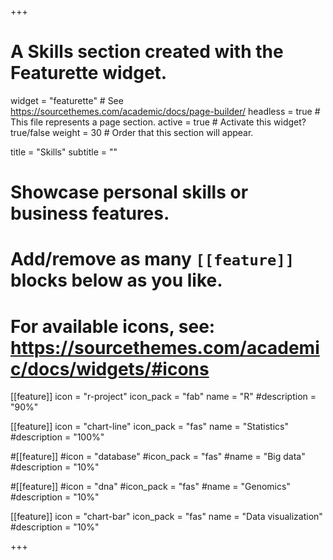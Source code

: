 +++
# A Skills section created with the Featurette widget.
widget = "featurette"  # See https://sourcethemes.com/academic/docs/page-builder/
headless = true  # This file represents a page section.
active = true  # Activate this widget? true/false
weight = 30  # Order that this section will appear.

title = "Skills"
subtitle = ""

# Showcase personal skills or business features.
# 
# Add/remove as many `[[feature]]` blocks below as you like.
# 
# For available icons, see: https://sourcethemes.com/academic/docs/widgets/#icons

[[feature]]
  icon = "r-project"
  icon_pack = "fab"
  name = "R"
  #description = "90%"
  
[[feature]]
  icon = "chart-line"
  icon_pack = "fas"
  name = "Statistics"
  #description = "100%"  
  
#[[feature]]
  #icon = "database"
  #icon_pack = "fas"
  #name = "Big data"
  #description = "10%"
  
#[[feature]]
  #icon = "dna"
  #icon_pack = "fas"
  #name = "Genomics"
  #description = "10%"
  
[[feature]]
  icon = "chart-bar"
  icon_pack = "fas"
  name = "Data visualization"
  #description = "10%"

+++
